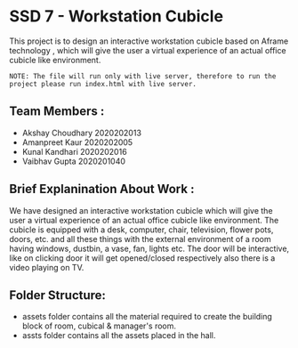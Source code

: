 # SSD 7 - Workstation Cubicle
This project is to design an interactive workstation cubicle based on Aframe technology , which will give the user a virtual experience of an actual office cubicle like environment. 

`NOTE: The file will run only with live server, therefore to run the project please run index.html with live server.`

## Team Members :
* Akshay Choudhary 2020202013 
* Amanpreet Kaur 2020202005
* Kunal Kandhari 2020202016
* Vaibhav Gupta 2020201040

## Brief Explanination About Work :
We have designed an interactive workstation cubicle which will give the user a virtual experience of an actual office cubicle like environment. The cubicle is equipped with a desk, computer, chair, television, flower pots, doors, etc. and all these things with the external environment of a room having windows, dustbin, a vase, fan, lights etc. The door will be interactive, like on clicking door it will get opened/closed respectively also there is a video playing on TV.

## Folder Structure:
* assets folder contains all the material required to create the building block of room, cubical & manager's room.
* assts folder contains all the assets placed in the hall.



	






